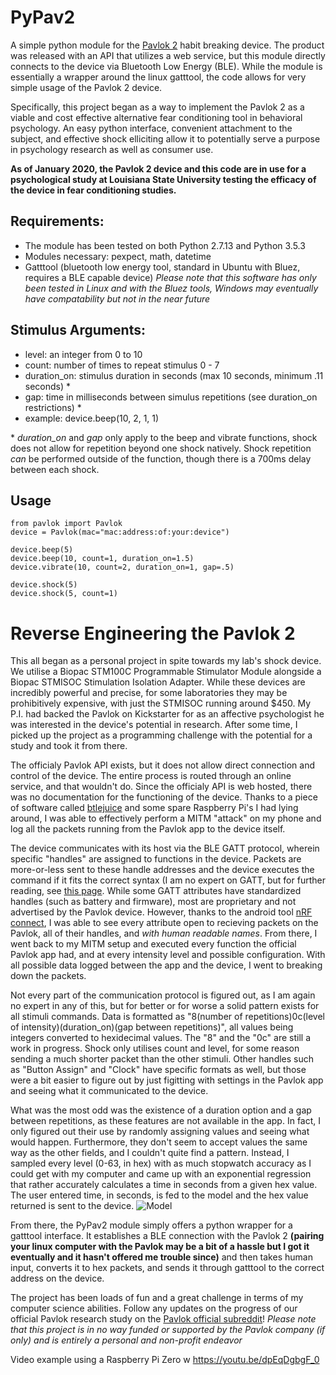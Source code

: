 # PyPav2

A simple python module for the [Pavlok 2](https://www.pavlok.com) habit breaking device. The product was released with an API that utilizes a web service, but this module directly connects to the device via Bluetooth Low Energy (BLE). While the module is essentially a wrapper around the linux gatttool, the code allows for very simple usage of the Pavlok 2 device.

Specifically, this project began as a way to implement the Pavlok 2 as a viable and cost effective alternative fear conditioning tool in behavioral psychology. An easy python interface, convenient attachment to the subject, and effective shock elliciting allow it to potentially serve a purpose in psychology research as well as consumer use.

**As of January 2020, the Pavlok 2 device and this code are in use for a psychological study at Louisiana State University testing the efficacy of the device in fear conditioning studies.**

## Requirements:
- The module has been tested on both Python 2.7.13 and Python 3.5.3
- Modules necessary: pexpect, math, datetime
- Gatttool (bluetooth low energy tool, standard in Ubuntu with Bluez, requires a BLE capable device)
*Please note that this software has only been tested in Linux and with the Bluez tools, Windows may eventually have compatability but not in the near future*

## Stimulus Arguments:
- level: an integer from 0 to 10
- count: number of times to repeat stimulus 0 - 7
- duration_on: stimulus duration in seconds (max 10 seconds, minimum .11 seconds) *
- gap: time in milliseconds between simulus repetitions (see duration_on restrictions) *
- example: device.beep(10, 2, 1, 1)

\* *duration_on* and *gap* only apply to the beep and vibrate functions, shock does not allow for repetition beyond one shock natively. Shock repetition *can* be performed outside of the function, though there is a 700ms delay between each shock.

## Usage
    from pavlok import Pavlok
    device = Pavlok(mac="mac:address:of:your:device")
    
    device.beep(5)
    device.beep(10, count=1, duration_on=1.5)
    device.vibrate(10, count=2, duration_on=1, gap=.5)
    
    device.shock(5)
    device.shock(5, count=1)

# Reverse Engineering the Pavlok 2

This all began as a personal project in spite towards my lab's shock device. We utilise a Biopac STM100C Programmable Stimulator Module alongside a Biopac STMISOC Stimulation Isolation Adapter. While these devices are incredibly powerful and precise, for some laboratories they may be prohibitively expensive, with just the STMISOC running around $450. My P.I. had backed the Pavlok on Kickstarter for as an affective psychologist he was interested in the device's potential in research. After some time, I picked up the project as a programming challenge with the potential for a study and took it from there.

The officialy Pavlok API exists, but it does not allow direct connection and control of the device. The entire process is routed through an online service, and that wouldn't do. Since the officialy API is web hosted, there was no documentation for the functioning of the device. Thanks to a piece of software called [btlejuice](https://github.com/DigitalSecurity/btlejuice) and some spare Raspberry Pi's I had lying around, I was able to effectively perform a MITM "attack" on my phone and log all the packets running from the Pavlok app to the device itself.

The device communicates with its host via the BLE GATT protocol, wherein specific "handles" are assigned to functions in the device. Packets are more-or-less sent to these handle addresses and the device executes the command if it fits the correct syntax (I am no expert on GATT, but for further reading, see [this page](https://www.bluetooth.com/specifications/gatt/). While some GATT attributes have standardized handles (such as battery and firmware), most are proprietary and not advertised by the Pavlok device. However, thanks to the android tool [nRF connect](https://play.google.com/store/apps/details?id=no.nordicsemi.android.mcp&hl=en_US), I was able to see every attribute open to recieving packets on the Pavlok, all of their handles, and *with human readable names*. From there, I went back to my MITM setup and executed every function the official Pavlok app had, and at every intensity level and possible configuration. With all possible data logged between the app and the device, I went to breaking down the packets.

Not every part of the communication protocol is figured out, as I am again no expert in any of this, but for better or for worse a solid pattern exists for all stimuli commands. Data is formatted as "8(number of repetitions)0c(level of intensity)(duration_on)(gap between repetitions)", all values being integers converted to hexidecimal values. The "8" and the "0c" are still a work in progress. Shock only utilises count and level, for some reason sending a much shorter packet than the other stimuli. Other handles such as "Button Assign" and "Clock" have specific formats as well, but those were a bit easier to figure out by just figitting with settings in the Pavlok app and seeing what it communicated to the device. 

What was the most odd was the existence of a duration option and a gap between repetitions, as these features are not available in the app. In fact, I only figured out their use by randomly assigning values and seeing what would happen. Furthermore, they don't seem to accept values the same way as the other fields, and I couldn't quite find a pattern. Instead, I sampled every level (0-63, in hex) with as much stopwatch accuracy as I could get with my computer and came up with an exponential regression that rather accurately calculates a time in seconds from a given hex value. The user entered time, in seconds, is fed to the model and the hex value returned is sent to the device.
![Model](https://github.com/ztrayl3/PyPav2/blob/master/Pavlok%20Graph.png "Pavlok Duration and Gap Model")

From there, the PyPav2 module simply offers a python wrapper for a gatttool interface. It establishes a BLE connection with the Pavlok 2 **(pairing your linux computer with the Pavlok may be a bit of a hassle but I got it eventually and it hasn't offered me trouble since)** and then takes human input, converts it to hex packets, and sends it through gatttool to the correct address on the device.

The project has been loads of fun and a great challenge in terms of my computer science abilities. Follow any updates on the progress of our official Pavlok research study on the [Pavlok official subreddit](https://www.reddit.com/r/Pavlok/)! *Please note that this project is in no way funded or supported by the Pavlok company (if only) and is entirely a personal and non-profit endeavor*

Video example using a Raspberry Pi Zero w
https://youtu.be/dpEqDgbgF_0
